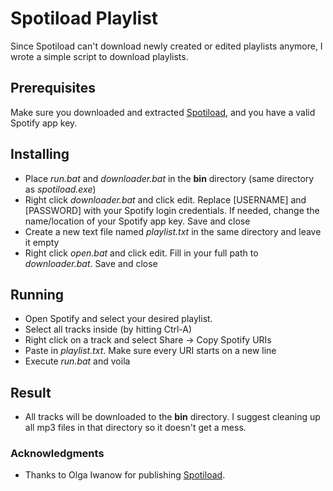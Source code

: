 # Spotiload Playlist

Since Spotiload can't download newly created or edited playlists anymore, I wrote a simple script to download playlists.

## Prerequisites

Make sure you downloaded and extracted [Spotiload](https://bitbucket.org/OlgahWolgah/spotiload/downloads/), and you have a valid Spotify app key.

## Installing

* Place *run.bat* and *downloader.bat* in the **bin** directory (same directory as *spotiload.exe*)
* Right click *downloader.bat* and click edit. Replace [USERNAME] and [PASSWORD] with your Spotify login credentials. If needed, change the name/location of your Spotify app key. Save and close
* Create a new text file named *playlist.txt* in the same directory and leave it empty
* Right click *open.bat* and click edit. Fill in your full path to *downloader.bat*. Save and close

## Running

* Open Spotify and select your desired playlist.
* Select all tracks inside (by hitting Ctrl-A)
* Right click on a track and select Share -> Copy Spotify URIs
* Paste in *playlist.txt*. Make sure every URI starts on a new line
* Execute *run.bat* and voila

## Result

* All tracks will be downloaded to the **bin** directory. I suggest cleaning up all mp3 files in that directory so it doesn't get a mess.

### Acknowledgments

* Thanks to Olga Iwanow for publishing [Spotiload](https://bitbucket.org/OlgahWolgah/spotiload/downloads/).
